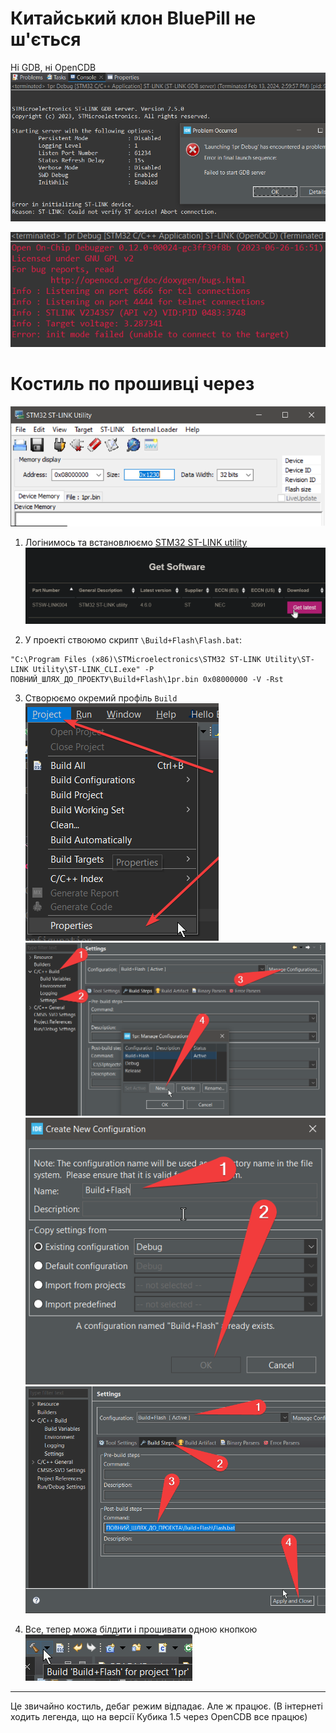 # Китайський клон BluePill не ш'ється
Ні GDB, ні OpenCDB
![alt text](image-1.png)

![alt text](image.png)

# Костиль по прошивці через
![alt text](image-2.png)

1. Логінимось та встановлюємо [STM32 ST-LINK utility](https://www.st.com/en/development-tools/stsw-link004.html)
![alt text](image-3.png)

2. У проекті  ствоюмо скрипт `\Build+Flash\Flash.bat`:
```
"C:\Program Files (x86)\STMicroelectronics\STM32 ST-LINK Utility\ST-LINK Utility\ST-LINK_CLI.exe" -P ПОВНИЙ_ШЛЯХ_ДО_ПРОЕКТУ\Build+Flash\1pr.bin 0x08000000 -V -Rst
```

3. Створюємо окремий профіль `Build`
![alt text](image-4.png)
![alt text](image-5.png)
![alt text](image-6.png)
![alt text](image-7.png)


4. Все, тепер можа білдити і прошивати одною кнопкою
![alt text](image-8.png)

---

Це звичайно костиль, дебаг режим відпадає. Але ж працює.
(В інтернеті ходить легенда, що на версії Кубика 1.5 через OpenCDB все працює)